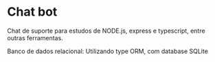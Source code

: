 # Chat bot

Chat de suporte para estudos de NODE.js, express e typescript, entre outras ferramentas.

Banco de dados relacional: Utilizando type ORM, com database SQLite

